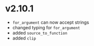 # v2.10.1

* `for_argument` can now accept strings
* changed typing for `for_argument`
* added `source_to_function`
* added `clip`
